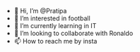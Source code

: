 - 👋 Hi, I’m @Pratipa
- 👀 I’m interested in football
- 🌱 I’m currently learning  in IT
- 💞️ I’m looking to collaborate with Ronaldo
- 📫 How to reach me by insta

<!---
Pratipa/Pratipa is a ✨ special ✨ repository because its `README.md` (this file) appears on your GitHub profile.
You can click the Preview link to take a look at your changes.
--->
